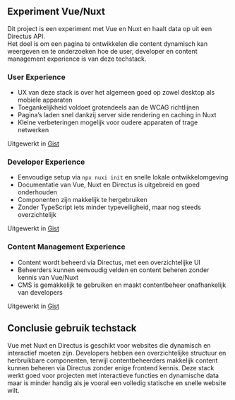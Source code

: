## Experiment Vue/Nuxt

Dit project is een experiment met Vue en Nuxt en haalt data op uit een Directus API.  
Het doel is om een pagina te ontwikkelen die content dynamisch kan weergeven en te onderzoeken hoe de user, developer en content management experience is van deze techstack.

### User Experience
- UX van deze stack is over het algemeen goed op zowel desktop als mobiele apparaten  
- Toegankelijkheid voldoet grotendeels aan de WCAG richtlijnen  
- Pagina’s laden snel dankzij server side rendering en caching in Nuxt  
- Kleine verbeteringen mogelijk voor oudere apparaten of trage netwerken  

Uitgewerkt in [Gist](https://gist.github.com/ambersr/8e84b2bee7c0d7eb88c3f8d03a3f2a90)

### Developer Experience
- Eenvoudige setup via `npx nuxi init` en snelle lokale ontwikkelomgeving  
- Documentatie van Vue, Nuxt en Directus is uitgebreid en goed onderhouden  
- Componenten zijn makkelijk te hergebruiken  
- Zonder TypeScript iets minder typeveiligheid, maar nog steeds overzichtelijk  

Uitgewerkt in [Gist](https://gist.github.com/ambersr/6df731666f8af9e591f45b2571efcec1)

### Content Management Experience
- Content wordt beheerd via Directus, met een overzichtelijke UI
- Beheerders kunnen eenvoudig velden en content beheren zonder kennis van Vue/Nuxt  
- CMS is gemakkelijk te gebruiken en maakt contentbeheer onafhankelijk van developers  

Uitgewerkt in [Gist](https://gist.github.com/ambersr/63cefe45dd05a1468ce652b3402c1d7b)

## Conclusie gebruik techstack

Vue met Nuxt en Directus is geschikt voor websites die dynamisch en interactief moeten zijn. Developers hebben een overzichtelijke structuur en herbruikbare componenten, terwijl contentbeheerders makkelijk content kunnen beheren via Directus zonder enige frontend kennis. Deze stack werkt goed voor projecten met interactieve functies en dynamische data maar is minder handig als je vooral een volledig statische en snelle website wilt.
